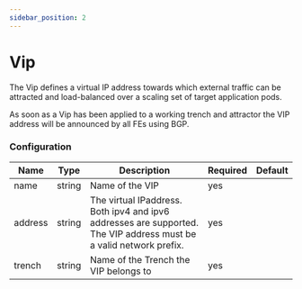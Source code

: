 ```yaml
---
sidebar_position: 2
---
```


# Vip

The Vip defines a virtual IP address towards which external traffic can be attracted and load-balanced over a scaling set of target application pods. 

As soon as a Vip has been applied to a working trench and attractor the VIP address will be announced by all FEs using BGP. 

### Configuration

Name | Type | Description | Required | Default
--- | --- | --- | --- | ---
name | string | Name of the VIP | yes | 
address | string | The virtual IPaddress. Both ipv4 and ipv6 addresses are supported. The VIP address must be a valid network prefix. | yes | 
trench | string | Name of the Trench the VIP belongs to | yes | 
